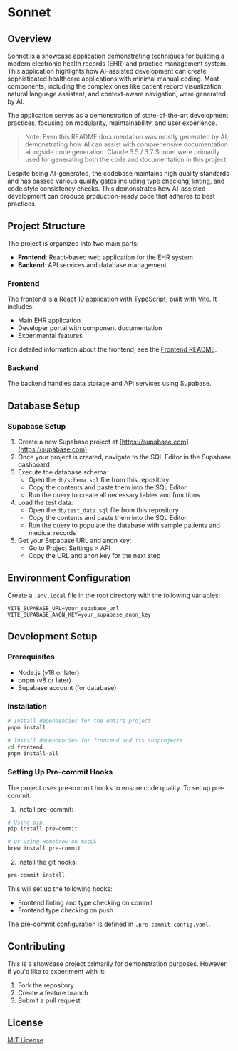 # Sonnet

## Overview

Sonnet is a showcase application demonstrating techniques for building a modern electronic health records (EHR) and practice management system. This application highlights how AI-assisted development can create sophisticated healthcare applications with minimal manual coding. Most components, including the complex ones like patient record visualization, natural language assistant, and context-aware navigation, were generated by AI.

The application serves as a demonstration of state-of-the-art development practices, focusing on modularity, maintainability, and user experience.

> Note: Even this README documentation was mostly generated by AI, demonstrating how AI can assist with comprehensive documentation alongside code generation. Claude 3.5 / 3.7 Sonnet were primarily used for generating both the code and documentation in this project.

Despite being AI-generated, the codebase maintains high quality standards and has passed various quality gates including type checking, linting, and code style consistency checks. This demonstrates how AI-assisted development can produce production-ready code that adheres to best practices.

## Project Structure

The project is organized into two main parts:

- **Frontend**: React-based web application for the EHR system
- **Backend**: API services and database management

### Frontend

The frontend is a React 19 application with TypeScript, built with Vite. It includes:

- Main EHR application
- Developer portal with component documentation
- Experimental features

For detailed information about the frontend, see the [Frontend README](/frontend/README.md).

### Backend

The backend handles data storage and API services using Supabase.

## Database Setup

### Supabase Setup

1. Create a new Supabase project at [https://supabase.com](https://supabase.com)
2. Once your project is created, navigate to the SQL Editor in the Supabase dashboard
3. Execute the database schema:
   - Open the `db/schema.sql` file from this repository
   - Copy the contents and paste them into the SQL Editor
   - Run the query to create all necessary tables and functions
4. Load the test data:
   - Open the `db/test_data.sql` file from this repository
   - Copy the contents and paste them into the SQL Editor
   - Run the query to populate the database with sample patients and medical records
5. Get your Supabase URL and anon key:
   - Go to Project Settings > API
   - Copy the URL and anon key for the next step

## Environment Configuration

Create a `.env.local` file in the root directory with the following variables:

```
VITE_SUPABASE_URL=your_supabase_url
VITE_SUPABASE_ANON_KEY=your_supabase_anon_key
```

## Development Setup

### Prerequisites

- Node.js (v18 or later)
- pnpm (v8 or later)
- Supabase account (for database)

### Installation

```bash
# Install dependencies for the entire project
pnpm install

# Install dependencies for frontend and its subprojects
cd frontend
pnpm install-all
```

### Setting Up Pre-commit Hooks

The project uses pre-commit hooks to ensure code quality. To set up pre-commit:

1. Install pre-commit:
```bash
# Using pip
pip install pre-commit

# Or using Homebrew on macOS
brew install pre-commit
```

2. Install the git hooks:
```bash
pre-commit install
```

This will set up the following hooks:
- Frontend linting and type checking on commit
- Frontend type checking on push

The pre-commit configuration is defined in `.pre-commit-config.yaml`.

## Contributing

This is a showcase project primarily for demonstration purposes. However, if you'd like to experiment with it:

1. Fork the repository
2. Create a feature branch
3. Submit a pull request

## License

[MIT License](LICENSE)
